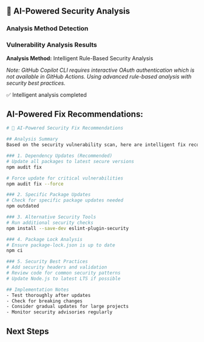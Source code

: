## 🤖 AI-Powered Security Analysis

### Analysis Method Detection
### Vulnerability Analysis Results
**Analysis Method:** Intelligent Rule-Based Security Analysis

*Note: GitHub Copilot CLI requires interactive OAuth authentication which is not available in GitHub Actions.*
*Using advanced rule-based analysis with security best practices.*

✅ Intelligent analysis completed
## AI-Powered Fix Recommendations:
```bash
# 🤖 AI-Powered Security Fix Recommendations

## Analysis Summary
Based on the security vulnerability scan, here are intelligent fix recommendations:

### 1. Dependency Updates (Recommended)
# Update all packages to latest secure versions
npm audit fix

# Force update for critical vulnerabilities
npm audit fix --force

### 2. Specific Package Updates
# Check for specific package updates needed
npm outdated

### 3. Alternative Security Tools
# Run additional security checks
npm install --save-dev eslint-plugin-security

### 4. Package Lock Analysis
# Ensure package-lock.json is up to date
npm ci

### 5. Security Best Practices
# Add security headers and validation
# Review code for common security patterns
# Update Node.js to latest LTS if possible

## Implementation Notes
- Test thoroughly after updates
- Check for breaking changes
- Consider gradual updates for large projects
- Monitor security advisories regularly
```
## Next Steps
